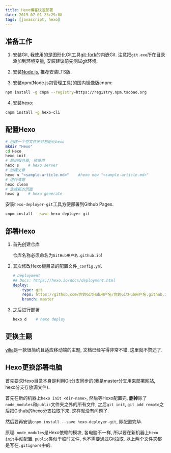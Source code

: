 ```yaml
---
title: Hexo博客快速部署
date: 2019-07-01 23:29:08
tags: [javascript, hexo]
---
```


## 准备工作

1. 安装Git, 我使用的是图形化Git工具[git-fork](https://git-fork.com/)的内嵌Git. 注意把`git.exe`所在目录添加到环境变量, 安装建议前先测试git环境.

2. 安装[Node.js](https://nodejs.org/en/), 推荐安装LTS版.

3. 安装npm(Node.js包管理工具)的国内镜像版cnpm:

```bash
npm install -g cnpm --registry=https://registry.npm.taobao.org
```

4. 安装hexo:

```bash
cnpm install -g hexo-cli
```
<!-- more -->
## 配置Hexo

```bash
# 创建一个空文件夹并初始化hexo
mkdir "Hexo"
cd Hexo
hexo init
# 启动服务器, 预览用
hexo s    # hexo server
# 创建文章
hexo n "<sample-article.md>"    #hexo new "<sample-article.md>"
# 进行清理
hexo clean
# 生成新的页面
hexo g    # hexo generate
```

安装`hexo-deployer-git`工具方便部署到Github Pages.

```bash
cnpm install --save hexo-deployer-git
```

## 部署Hexo

1. 首先创建仓库

    仓库名称必须命名为`GitHub用户名.github.io`!

2. 其次修改Hexo根目录的配置文件`_config.yml`

    ```yml
    # Deployment
    ## Docs: https://hexo.io/docs/deployment.html
    deploy:
        type: git
        repo: https://github.com/你的GitHub用户名/你的GitHub用户名.github.io.git
        branch: master
    ```

3. 之后进行部署

    ```bash
    hexo d    # hexo deploy
    ```

## 更换主题

[yilia](https://github.com/litten/hexo-theme-yilia)是一款很简约且适应移动端的主题, 文档已经写得非常不错, 这里就不赘述了.

## Hexo更换部署电脑

首先要求Hexo目录本身是利用Git分支同步的(我是master分支用来部署网站, hexo分支存放源文件).

首先在新的机器上`hexo init <dir-name>`, 然后等Hexo配置完, **删掉**除了`node_modules`和`public`文件夹之外的所有文件, 之后`git init`, `git add remote`之后把Github的hexo分支拉取下来, 这样就没有问题了.

然后要再安装`cnpm install --save hexo-deployer-git`, 即配置完毕.

原理: `node_modules`是Hexo依赖的模块, 各电脑不一样, 所以要在新机器上`hexo init`手动配置. `public`类似于临时文件, 也不需要通过Git拉取. 以上两个文件夹都是写在`.gitignore`中的.
